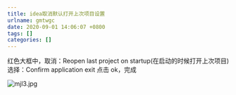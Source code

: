 ```yaml
---
title: idea取消默认打开上次项目设置
urlname: gmtwgc
date: 2020-09-01 14:06:07 +0800
tags: []
categories: []
---
```


红色大框中，取消：Reopen last project on startup(在启动的时候打开上次项目)
选择：Confirm application exit 点击 ok，完成

![mjl3.jpg](https://cdn.nlark.com/yuque/0/2020/jpeg/1360300/1598940564176-544fb5f2-4599-4ef4-b727-e0403ef1455d.jpeg#align=left&display=inline&height=742&margin=%5Bobject%20Object%5D&name=mjl3.jpg&originHeight=742&originWidth=1062&size=42512&status=done&style=none&width=1062)
